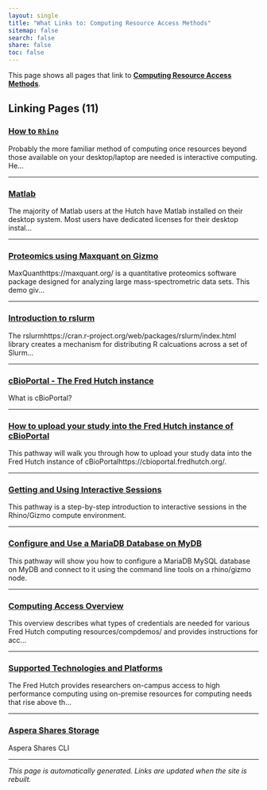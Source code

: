 ```yaml
---
layout: single
title: "What Links to: Computing Resource Access Methods"
sitemap: false
search: false
share: false
toc: false
---
```


This page shows all pages that link to **[Computing Resource Access Methods](/scicomputing/access_methods/)**.

## Linking Pages (11)

### [How to `Rhino`](/compdemos/howtoRhino/)

Probably the more familiar method of computing once resources beyond those available on your desktop/laptop are needed is interactive computing.  He...

---

### [Matlab](/compdemos/matlab/)

The majority of Matlab users at the Hutch have Matlab installed on their
desktop system. Most users have dedicated licenses for their desktop instal...

---

### [Proteomics using Maxquant on Gizmo](/compdemos/maxquant/)

MaxQuanthttps://maxquant.org/ is a quantitative proteomics software package designed for analyzing large mass-spectrometric data sets. This demo giv...

---

### [Introduction to rslurm](/compdemos/rslurm_intro/)

The rslurmhttps://cran.r-project.org/web/packages/rslurm/index.html library creates a mechanism for distributing R calcuations across a set of Slurm...

---

### [cBioPortal - The Fred Hutch instance](/datascience/cbioportal/)

What is cBioPortal?

---

### [How to upload your study into the Fred Hutch instance of cBioPortal](/pathways/path-cbio-fh-instance/)

This pathway will walk you through how to upload your study data into the Fred Hutch instance of cBioPortalhttps://cbioportal.fredhutch.org/.

---

### [Getting and Using Interactive Sessions](/pathways/path-interactive/)

This pathway is a step-by-step introduction to interactive sessions in the Rhino/Gizmo compute environment.

---

### [Configure and Use a MariaDB Database on MyDB](/pathways/path-mydb-mariadb/)

This pathway will show you how to configure a MariaDB MySQL database on MyDB and connect to it using the command line tools on a rhino/gizmo node.

---

### [Computing Access Overview](/scicomputing/access_overview/)

This overview describes what types of credentials are needed for various Fred Hutch computing resources/compdemos/ and provides instructions for acc...

---

### [Supported Technologies and Platforms](/scicomputing/compute_platforms/)

The Fred Hutch provides researchers on-campus access to high performance computing using on-premise resources for computing needs that rise above th...

---

### [Aspera Shares Storage](/scicomputing/store_aspera_shares/)

Aspera Shares CLI

---


*This page is automatically generated. Links are updated when the site is rebuilt.*
